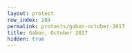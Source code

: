 ```yaml
---
layout: protest
row_index: 284
permalink: protests/gabon-october-2017
title: Gabon, October 2017
hidden: true
---
```

